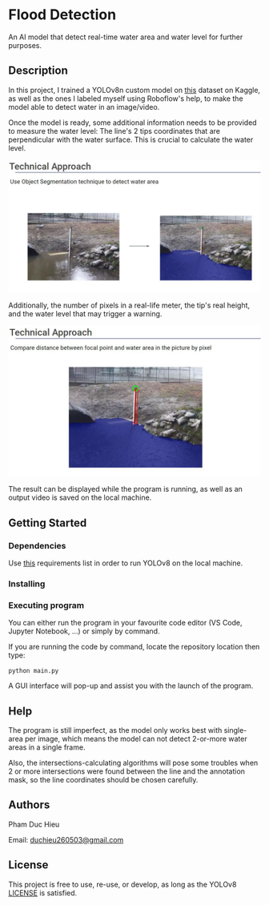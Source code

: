 # Flood Detection

An AI model that detect real-time water area and water level for further purposes.

## Description

In this project, I trained a YOLOv8n custom model on [this](https://www.kaggle.com/datasets/gvclsu/water-segmentation-dataset) dataset on Kaggle, as well as the ones I labeled myself using Roboflow's help, to make the model able to detect water in an image/video. 

Once the model is ready, some additional information needs to be provided to measure the water level: The line's 2 tips coordinates that are perpendicular with the water surface. This is crucial to calculate the water level.

![Technical Approach](https://github.com/duchieu260503/Flood-detection/blob/main/Technical%20approach.JPG)

Additionally, the number of pixels in a real-life meter, the tip's real height, and the water level that may trigger a warning.

![Calculate distance](https://github.com/duchieu260503/Flood-detection/blob/main/Calculate%20distance.JPG)

The result can be displayed while the program is running, as well as an output video is saved on the local machine.

## Getting Started

### Dependencies

Use [this](https://github.com/ultralytics/ultralytics/blob/main/requirements.txt) requirements list in order to run YOLOv8 on the local machine.

### Installing



### Executing program

You can either run the program in your favourite code editor (VS Code, Jupyter Notebook, ...) or simply by command.

If you are running the code by command, locate the repository location then type:
```
python main.py
```
A GUI interface will pop-up and assist you with the launch of the program.

## Help

The program is still imperfect, as the model only works best with single-area per image, which means the model can not detect 2-or-more water areas in a single frame.

Also, the intersections-calculating algorithms will pose some troubles when 2 or more intersections were found between the line and the annotation mask, so the line coordinates should be chosen carefully.

## Authors

Pham Duc Hieu

Email: duchieu260503@gmail.com


## License

This project is free to use, re-use, or develop, as long as the YOLOv8 [LICENSE](https://github.com/ultralytics/ultralytics/blob/main/LICENSE) is satisfied.
